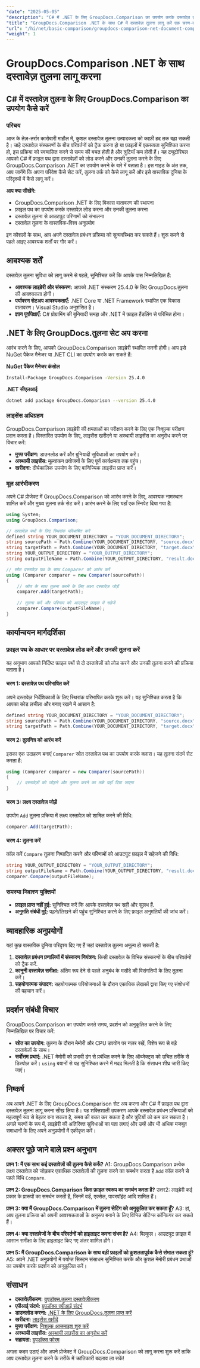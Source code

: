 ```yaml
---
"date": "2025-05-05"
"description": "C# में .NET के लिए GroupDocs.Comparison का उपयोग करके दस्तावेज़ तुलना लागू करना सीखें। अपने दस्तावेज़ प्रबंधन प्रक्रिया को सुव्यवस्थित करें और समय बचाएं।"
"title": "GroupDocs.Comparison .NET के साथ C# में दस्तावेज़ तुलना लागू करें एक चरण-दर-चरण मार्गदर्शिका"
"url": "/hi/net/basic-comparison/groupdocs-comparison-net-document-comparison-csharp/"
"weight": 1
---
```


# GroupDocs.Comparison .NET के साथ दस्तावेज़ तुलना लागू करना

## C# में दस्तावेज़ तुलना के लिए GroupDocs.Comparison का उपयोग कैसे करें 

### परिचय

आज के तेज़-तर्रार कारोबारी माहौल में, कुशल दस्तावेज़ तुलना उत्पादकता को काफ़ी हद तक बढ़ा सकती है। चाहे दस्तावेज़ संस्करणों के बीच परिवर्तनों को ट्रैक करना हो या फ़ाइलों में एकरूपता सुनिश्चित करना हो, इस प्रक्रिया को स्वचालित करने से समय की बचत होती है और त्रुटियाँ कम होती हैं। यह ट्यूटोरियल आपको C# में फ़ाइल पथ द्वारा दस्तावेज़ों को लोड करने और उनकी तुलना करने के लिए GroupDocs.Comparison .NET का उपयोग करने के बारे में बताता है। इस गाइड के अंत तक, आप जानेंगे कि अपना परिवेश कैसे सेट करें, तुलना तर्क को कैसे लागू करें और इसे वास्तविक दुनिया के परिदृश्यों में कैसे लागू करें।

**आप क्या सीखेंगे:**
- GroupDocs.Comparison .NET के लिए विकास वातावरण की स्थापना
- फ़ाइल पथ का उपयोग करके दस्तावेज़ लोड करना और उनकी तुलना करना
- दस्तावेज़ तुलना से आउटपुट परिणामों को संभालना
- दस्तावेज़ तुलना के वास्तविक-विश्व अनुप्रयोग

इन कौशलों के साथ, आप अपने दस्तावेज़ प्रबंधन प्रक्रिया को सुव्यवस्थित कर सकते हैं। शुरू करने से पहले आइए आवश्यक शर्तों पर गौर करें।

## आवश्यक शर्तें

दस्तावेज़ तुलना सुविधा को लागू करने से पहले, सुनिश्चित करें कि आपके पास निम्नलिखित हैं:

- **आवश्यक लाइब्रेरी और संस्करण:** आपको .NET संस्करण 25.4.0 के लिए GroupDocs.तुलना की आवश्यकता होगी।
- **पर्यावरण सेटअप आवश्यकताएँ:** .NET Core या .NET Framework स्थापित एक विकास वातावरण। Visual Studio अनुशंसित है।
- **ज्ञान पूर्वापेक्षाएँ:** C# प्रोग्रामिंग की बुनियादी समझ और .NET में फ़ाइल हैंडलिंग से परिचित होना।

## .NET के लिए GroupDocs.तुलना सेट अप करना

आरंभ करने के लिए, आपको GroupDocs.Comparison लाइब्रेरी स्थापित करनी होगी। आप इसे NuGet पैकेज मैनेजर या .NET CLI का उपयोग करके कर सकते हैं:

**NuGet पैकेज मैनेजर कंसोल**
```bash
Install-Package GroupDocs.Comparison -Version 25.4.0
```

**.NET सीएलआई**
```bash
dotnet add package GroupDocs.Comparison --version 25.4.0
```

### लाइसेंस अधिग्रहण

GroupDocs.Comparison लाइब्रेरी की क्षमताओं का परीक्षण करने के लिए एक निःशुल्क परीक्षण प्रदान करता है। विस्तारित उपयोग के लिए, लाइसेंस खरीदने या अस्थायी लाइसेंस का अनुरोध करने पर विचार करें:

- **मुफ्त परीक्षण:** डाउनलोड करें और बुनियादी सुविधाओं का उपयोग करें।
- **अस्थायी लाइसेंस:** मूल्यांकन प्रयोजनों के लिए पूर्ण कार्यक्षमता तक पहुंच।
- **खरीदना:** दीर्घकालिक उपयोग के लिए वाणिज्यिक लाइसेंस प्राप्त करें।

### मूल आरंभीकरण

अपने C# प्रोजेक्ट में GroupDocs.Comparison को आरंभ करने के लिए, आवश्यक नामस्थान शामिल करें और मुख्य तुलना तर्क सेट करें। आरंभ करने के लिए यहाँ एक स्निपेट दिया गया है:

```csharp
using System;
using GroupDocs.Comparison;

// दस्तावेज़ पथों के लिए स्थिरांक परिभाषित करें
defined string YOUR_DOCUMENT_DIRECTORY = "YOUR_DOCUMENT_DIRECTORY";
string sourcePath = Path.Combine(YOUR_DOCUMENT_DIRECTORY, "source.docx");
string targetPath = Path.Combine(YOUR_DOCUMENT_DIRECTORY, "target.docx");
string YOUR_OUTPUT_DIRECTORY = "YOUR_OUTPUT_DIRECTORY";
string outputFileName = Path.Combine(YOUR_OUTPUT_DIRECTORY, "result.docx");

// स्रोत दस्तावेज़ पथ के साथ Comparer को आरंभ करें
using (Comparer comparer = new Comparer(sourcePath))
{
    // स्रोत के साथ तुलना करने के लिए लक्ष्य दस्तावेज़ जोड़ें
    comparer.Add(targetPath);
    
    // तुलना करें और परिणाम को आउटपुट फ़ाइल में सहेजें
    comparer.Compare(outputFileName);
}
```

## कार्यान्वयन मार्गदर्शिका

### फ़ाइल पथ के आधार पर दस्तावेज़ लोड करें और उनकी तुलना करें

यह अनुभाग आपको निर्दिष्ट फ़ाइल पथों से दो दस्तावेज़ों को लोड करने और उनकी तुलना करने की प्रक्रिया बताता है।

#### चरण 1: दस्तावेज़ पथ परिभाषित करें

अपने दस्तावेज़ निर्देशिकाओं के लिए स्थिरांक परिभाषित करके शुरू करें। यह सुनिश्चित करता है कि आपका कोड लचीला और बनाए रखने में आसान है:

```csharp
defined string YOUR_DOCUMENT_DIRECTORY = "YOUR_DOCUMENT_DIRECTORY";
string sourcePath = Path.Combine(YOUR_DOCUMENT_DIRECTORY, "source.docx");
string targetPath = Path.Combine(YOUR_DOCUMENT_DIRECTORY, "target.docx");
```

#### चरण 2: तुलनित्र को आरंभ करें

इसका एक उदाहरण बनाएं `Comparer` स्रोत दस्तावेज़ पथ का उपयोग करके क्लास। यह तुलना संदर्भ सेट करता है:

```csharp
using (Comparer comparer = new Comparer(sourcePath))
{
    // दस्तावेज़ों को जोड़ने और तुलना करने का तर्क यहाँ दिया जाएगा
}
```

#### चरण 3: लक्ष्य दस्तावेज़ जोड़ें

उपयोग `Add` तुलना प्रक्रिया में लक्ष्य दस्तावेज़ को शामिल करने की विधि:

```csharp
comparer.Add(targetPath);
```

#### चरण 4: तुलना करें

कॉल करें `Compare` तुलना निष्पादित करने और परिणामों को आउटपुट फ़ाइल में सहेजने की विधि:

```csharp
string YOUR_OUTPUT_DIRECTORY = "YOUR_OUTPUT_DIRECTORY";
string outputFileName = Path.Combine(YOUR_OUTPUT_DIRECTORY, "result.docx");
comparer.Compare(outputFileName);
```

### समस्या निवारण युक्तियों
- **फ़ाइल प्राप्त नहीं हुई:** सुनिश्चित करें कि आपके दस्तावेज़ पथ सही और सुलभ हैं.
- **अनुमति संबंधी मुद्दे:** पढ़ने/लिखने की पहुंच सुनिश्चित करने के लिए फ़ाइल अनुमतियों की जांच करें।

## व्यावहारिक अनुप्रयोगों

यहां कुछ वास्तविक दुनिया परिदृश्य दिए गए हैं जहां दस्तावेज़ तुलना अमूल्य हो सकती है:
1. **दस्तावेज़ प्रबंधन प्रणालियों में संस्करण नियंत्रण:** किसी दस्तावेज़ के विभिन्न संस्करणों के बीच परिवर्तनों को ट्रैक करें.
2. **कानूनी दस्तावेज़ समीक्षा:** अंतिम रूप देने से पहले अनुबंध के मसौदे की विसंगतियों के लिए तुलना करें।
3. **सहयोगात्मक संपादन:** सहयोगात्मक परियोजनाओं के दौरान एकाधिक लेखकों द्वारा किए गए संशोधनों की पहचान करें।

## प्रदर्शन संबंधी विचार

GroupDocs.Comparison का उपयोग करते समय, प्रदर्शन को अनुकूलित करने के लिए निम्नलिखित पर विचार करें:
- **स्रोत का उपयोग:** तुलना के दौरान मेमोरी और CPU उपयोग पर नज़र रखें, विशेष रूप से बड़े दस्तावेज़ों के साथ।
- **सर्वोत्तम प्रथाएं:** .NET मेमोरी को प्रभावी ढंग से प्रबंधित करने के लिए ऑब्जेक्ट्स को उचित तरीके से डिस्पोज़ करें। `using` बयानों से यह सुनिश्चित करने में मदद मिलती है कि संसाधन शीघ्र जारी किए जाएं।

## निष्कर्ष

अब आपने .NET के लिए GroupDocs.Comparison सेट अप करना और C# में फ़ाइल पथ द्वारा दस्तावेज़ तुलना लागू करना सीख लिया है। यह शक्तिशाली उपकरण आपके दस्तावेज़ प्रबंधन प्रक्रियाओं को महत्वपूर्ण रूप से बेहतर बना सकता है, समय की बचत कर सकता है और त्रुटियों को कम कर सकता है। अगले चरणों के रूप में, लाइब्रेरी की अतिरिक्त सुविधाओं का पता लगाएं और उन्हें और भी अधिक मजबूत समाधानों के लिए अपने अनुप्रयोगों में एकीकृत करें।

## अक्सर पूछे जाने वाले प्रश्न अनुभाग

**प्रश्न 1: मैं एक साथ कई दस्तावेज़ों की तुलना कैसे करूँ?**
A1: GroupDocs.Comparison प्रत्येक लक्ष्य दस्तावेज़ को जोड़कर एकाधिक दस्तावेज़ों की तुलना करने का समर्थन करता है `Add` कॉल करने से पहले विधि `Compare`.

**प्रश्न 2: GroupDocs.Comparison किस फ़ाइल स्वरूप का समर्थन करता है?**
उत्तर2: लाइब्रेरी कई प्रकार के प्रारूपों का समर्थन करती है, जिनमें वर्ड, एक्सेल, पावरपॉइंट आदि शामिल हैं।

**प्रश्न 3: क्या मैं GroupDocs.Comparison में तुलना सेटिंग को अनुकूलित कर सकता हूँ?**
A3: हां, आप तुलना प्रक्रिया को अपनी आवश्यकताओं के अनुरूप बनाने के लिए विभिन्न सेटिंग्स कॉन्फ़िगर कर सकते हैं।

**प्रश्न 4: क्या दस्तावेजों के बीच परिवर्तनों को हाइलाइट करना संभव है?**
A4: बिल्कुल। आउटपुट फ़ाइल में आसान समीक्षा के लिए हाइलाइट किए गए अंतर शामिल होंगे।

**प्रश्न 5: मैं GroupDocs.Comparison के साथ बड़ी फ़ाइलों को कुशलतापूर्वक कैसे संभाल सकता हूं?**
A5: अपने .NET अनुप्रयोगों में पर्याप्त सिस्टम संसाधन सुनिश्चित करके और कुशल मेमोरी प्रबंधन प्रथाओं का उपयोग करके प्रदर्शन को अनुकूलित करें।

## संसाधन
- **दस्तावेज़ीकरण:** [ग्रुपडॉक्स.तुलना दस्तावेज़ीकरण](https://docs.groupdocs.com/comparison/net/)
- **एपीआई संदर्भ:** [ग्रुपडॉक्स एपीआई संदर्भ](https://reference.groupdocs.com/comparison/net/)
- **डाउनलोड करना:** [.NET के लिए GroupDocs.तुलना प्राप्त करें](https://releases.groupdocs.com/comparison/net/)
- **खरीदना:** [लाइसेंस खरीदें](https://purchase.groupdocs.com/buy)
- **मुफ्त परीक्षण:** [निशुल्क आजमाइश शुरु करें](https://releases.groupdocs.com/comparison/net/)
- **अस्थायी लाइसेंस:** [अस्थायी लाइसेंस का अनुरोध करें](https://purchase.groupdocs.com/temporary-license/)
- **सहायता:** [ग्रुपडॉक्स फोरम](https://forum.groupdocs.com/c/comparison/)

अगला कदम उठाएं और अपने प्रोजेक्ट में GroupDocs.Comparison को लागू करना शुरू करें ताकि आप दस्तावेज़ तुलना करने के तरीके में क्रांतिकारी बदलाव ला सकें!